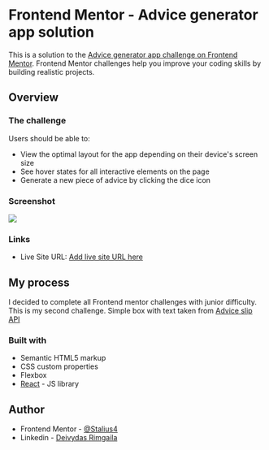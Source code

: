 # Frontend Mentor - Advice generator app solution

This is a solution to the [Advice generator app challenge on Frontend Mentor](https://www.frontendmentor.io/challenges/advice-generator-app-QdUG-13db). Frontend Mentor challenges help you improve your coding skills by building realistic projects.

## Overview

### The challenge


Users should be able to:

- View the optimal layout for the app depending on their device's screen size
- See hover states for all interactive elements on the page
- Generate a new piece of advice by clicking the dice icon

### Screenshot

![](/images/Credit-card-form.png)



### Links

- Live Site URL: [Add live site URL here](https://bejewelled-pie-231382.netlify.app/)

## My process

I decided to complete all Frontend mentor challenges  with junior difficulty. This is my second challenge. Simple box with text taken from [Advice slip API](https://api.adviceslip.com/) 

### Built with

- Semantic HTML5 markup
- CSS custom properties
- Flexbox
- [React](https://reactjs.org/) - JS library




## Author


- Frontend Mentor - [@Stalius4](https://www.frontendmentor.io/profile/yourusername)
- Linkedin - [Deivydas Rimgaila](https://www.linkedin.com/in/deivydas-rimgaila-8aa787218/)



